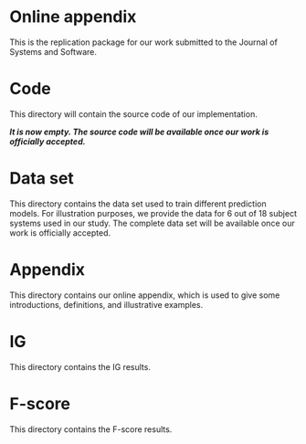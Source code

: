 # Online appendix
This is the replication package for our work submitted to the Journal of Systems and Software.

# Code
This directory will contain the source code of our implementation. 

***It is now empty. The source code will be available once our work is officially accepted.***

# Data set
This directory contains the data set used to train different prediction models. For illustration purposes, we provide the data for 6 out of 18 subject systems used in our study. The complete data set will be available once our work is officially accepted.

# Appendix
This directory contains our online appendix, which is used to give some introductions, definitions, and illustrative examples.

# IG 
This directory contains the IG results.

# F-score
This directory contains the F-score results.
